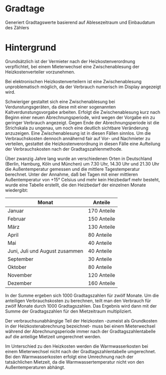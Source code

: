 # Gradtage
Generiert Gradtagswerte basierend auf Ablesezeitraum und Einbaudatum des Zählers

# Hintergrund
Grundsätzlich ist der Vermieter nach der Heizkostenverordnung verpflichtet,  bei einem Mieterwechsel eine Zwischenablesung der Heizkostenverteiler vorzunehmen. 

Bei elektronischen Heizkostenverteilern ist eine Zwischenablesung unproblematisch möglich, da der Verbrauch numerisch im Display angezeigt wird. 

Schwieriger gestaltet sich eine Zwischenablesung bei Verdunstungsgeräten, da diese mit einer sogenannten Kaltverdunstungsvorgabe arbeiten. Erfolgt die Zwischenablesung kurz nach Beginn einer neuen Abrechnungsperiode, wird wegen der Vorgabe ein zu geringer Verbrauch angezeigt. Gegen Ende der Abrechnungsperiode ist die Strichskala zu ungenau, um noch eine deutlich sichtbare Veränderung anzuzeigen. Eine Zwischenablesung ist in diesen Fällen sinnlos. Um die Verbrauchskosten dennoch annähernd fair auf Vor- und Nachmieter zu verteilen, gestattet die Heizkostenverordnung in diesen Fälle eine Aufteilung der Verbrauchskosten nach der Gradtagszahlenmethode.

Über zwanzig Jahre lang wurde an verschiedenen Orten in Deutschland (Berlin, Hamburg, Köln und München) um 7.30 Uhr, 14.30 Uhr und 21.30 Uhr die Außentemperatur gemessen und die mittlere Tagestemperatur berechnet. Unter der Annahme, daß bei Tagen mit einer mittleren Außentemperatur von +15° Celsius und mehr kein Heizbedarf mehr besteht, wurde eine Tabelle erstellt, die den Heizbedarf der einzelnen Monate wiedergibt:

Monat |  Anteile 
--- | --- 
Januar	| 170 Anteile
Februar	| 150 Anteile
März	| 130 Anteile
April	| 80 Anteile
Mai	| 40 Anteile
Juni, Juli und August zusammen	| 40 Anteile
September	| 30 Anteile
Oktober	| 80 Anteile
November	| 120 Anteile
Dezember	| 160 Anteile

In der Summe ergeben sich 1000 Gradtagszahlen für zwölf Monate. 
Um die anteiligen Verbrauchskosten zu berechnen, teilt man den Verbrauch für zwölf Monate durch 1000 Gradtagszahlen. Das Ergebnis wird dann mit der Summe der Gradtagszahlen für den Mietzeitraum multipliziert. 

Der verbrauchsunabhängige Teil der Heizkosten -zumeist als Grundkosten in der Heizkostenabrechnung bezeichnet- muss bei einem Mieterwechsel während der Abrechnungsperiode immer nach der Gradtagszahlentabelle auf die anteilige Mietzeit umgerechnet werden.

Im Unterschied zu den Heizkosten werden die Warmwasserkosten bei einem Mieterwechsel nicht nach der Gradtagszahlentabelle umgerechnet. Bei den Warmwasserkosten erfolgt eine Umrechnung nach der tatsächlichen Mietzeit, da die Warmwassertemperatur nicht von den Außentemperaturen abhängt.
